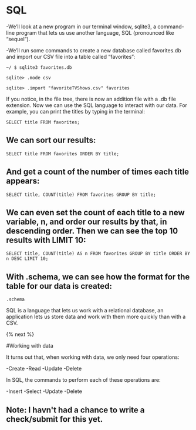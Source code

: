 # SQL

-We’ll look at a new program in our terminal window, sqlite3, a command-line program that lets us use another language, SQL (pronounced like “sequel”).

-We’ll run some commands to create a new database called favorites.db and import our CSV file into a table called “favorites”:

```
~/ $ sqlite3 favorites.db
```
```
sqlite> .mode csv
```
```
sqlite> .import "favoriteTVShows.csv" favorites
```
If you notice, in the file tree, there is now an addition file with a .db file extension. Now we can use the SQL language to interact with our data.  For example, you can print the titles by typing in the terminal:

```
SELECT title FROM favorites; 
```

## We can sort our results:

```
SELECT title FROM favorites ORDER BY title;
```

## And get a count of the number of times each title appears:

```
SELECT title, COUNT(title) FROM favorites GROUP BY title;
```
## We can even set the count of each title to a new variable, n, and order our results by that, in descending order. Then we can see the top 10 results with LIMIT 10:

```
SELECT title, COUNT(title) AS n FROM favorites GROUP BY title ORDER BY n DESC LIMIT 10;
```
## With .schema, we can see how the format for the table for our data is created:

```
.schema
```
SQL is a language that lets us work with a relational database, an application lets us store data and work with them more quickly than with a CSV.

{% next %}

#Working with data

It turns out that, when working with data, we only need four operations:

-Create
-Read
-Update
-Delete

In SQL, the commands to perform each of these operations are:

-Insert
-Select
-Update
-Delete


## Note: I havn't had a chance to write a check/submit for this yet.
